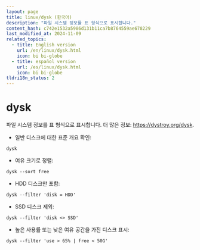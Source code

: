 ```yaml
---
layout: page
title: linux/dysk (한국어)
description: "파일 시스템 정보를 표 형식으로 표시합니다."
content_hash: c742e1532a5986d131b11ca7b8764559ae678229
last_modified_at: 2024-11-09
related_topics:
  - title: English version
    url: /en/linux/dysk.html
    icon: bi bi-globe
  - title: español version
    url: /es/linux/dysk.html
    icon: bi bi-globe
tldri18n_status: 2
---
```

# dysk

파일 시스템 정보를 표 형식으로 표시합니다.
더 많은 정보: <https://dystroy.org/dysk>.

- 일반 디스크에 대한 표준 개요 확인:

`dysk`

- 여유 크기로 정렬:

`dysk --sort free`

- HDD 디스크만 포함:

`dysk --filter 'disk = HDD'`

- SSD 디스크 제외:

`dysk --filter 'disk <> SSD'`

- 높은 사용률 또는 낮은 여유 공간을 가진 디스크 표시:

`dysk --filter 'use > 65% | free < 50G'`
